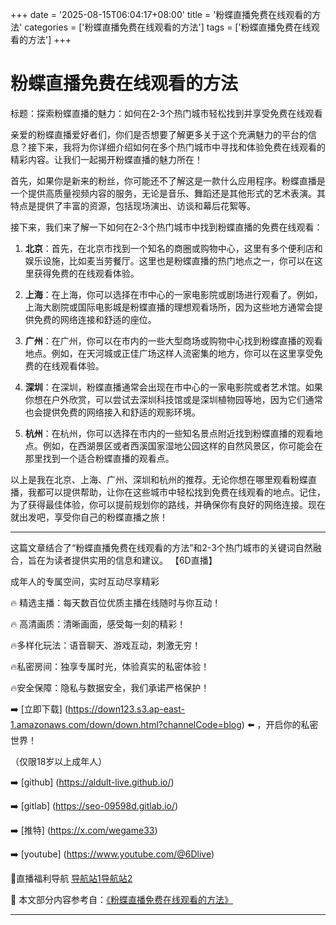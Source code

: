 +++
date = '2025-08-15T06:04:17+08:00'
title = '粉蝶直播免费在线观看的方法'
categories = ['粉蝶直播免费在线观看的方法']
tags = ['粉蝶直播免费在线观看的方法']
+++

# 粉蝶直播免费在线观看的方法

标题：探索粉蝶直播的魅力：如何在2-3个热门城市轻松找到并享受免费在线观看

亲爱的粉蝶直播爱好者们，你们是否想要了解更多关于这个充满魅力的平台的信息？接下来，我将为你详细介绍如何在多个热门城市中寻找和体验免费在线观看的精彩内容。让我们一起揭开粉蝶直播的魅力所在！

首先，如果你是新来的粉丝，你可能还不了解这是一款什么应用程序。粉蝶直播是一个提供高质量视频内容的服务，无论是音乐、舞蹈还是其他形式的艺术表演。其特点是提供了丰富的资源，包括现场演出、访谈和幕后花絮等。

接下来，我们来了解一下如何在2-3个热门城市中找到粉蝶直播的免费在线观看：

1. **北京**：首先，在北京市找到一个知名的商圈或购物中心，这里有多个便利店和娱乐设施，比如麦当劳餐厅。这里也是粉蝶直播的热门地点之一，你可以在这里获得免费的在线观看体验。

2. **上海**：在上海，你可以选择在市中心的一家电影院或剧场进行观看了。例如，上海大剧院或国际电影城是粉蝶直播的理想观看场所，因为这些地方通常会提供免费的网络连接和舒适的座位。

3. **广州**：在广州，你可以在市内的一些大型商场或购物中心找到粉蝶直播的观看地点。例如，在天河城或正佳广场这样人流密集的地方，你可以在这里享受免费的在线观看体验。

4. **深圳**：在深圳，粉蝶直播通常会出现在市中心的一家电影院或者艺术馆。如果你想在户外欣赏，可以尝试去深圳科技馆或是深圳植物园等地，因为它们通常也会提供免费的网络接入和舒适的观影环境。

5. **杭州**：在杭州，你可以选择在市内的一些知名景点附近找到粉蝶直播的观看地点。例如，在西湖景区或者西溪国家湿地公园这样的自然风景区，你可能会在那里找到一个适合粉蝶直播的观看点。

以上是我在北京、上海、广州、深圳和杭州的推荐。无论你想在哪里观看粉蝶直播，我都可以提供帮助，让你在这些城市中轻松找到免费在线观看的地点。记住，为了获得最佳体验，你可以提前规划你的路线，并确保你有良好的网络连接。现在就出发吧，享受你自己的粉蝶直播之旅！

---

这篇文章结合了“粉蝶直播免费在线观看的方法”和2-3个热门城市的关键词自然融合，旨在为读者提供实用的信息和建议。
【6D直播】

 成年人的专属空间，实时互动尽享精彩

🔥 精选主播：每天数百位优质主播在线随时与你互动！

🔥 高清画质：清晰画面，感受每一刻的精彩！

🔥多样化玩法：语音聊天、游戏互动，刺激无穷！

🔥私密房间：独享专属时光，体验真实的私密体验！

🔥安全保障：隐私与数据安全，我们承诺严格保护！

➡️ [立即下载] (https://down123.s3.ap-east-1.amazonaws.com/down/down.html?channelCode=blog) ⬅️ ，开启你的私密世界！

 （仅限18岁以上成年人）

➡️ [github] (https://aldult-live.github.io/)

➡️ [gitlab] (https://seo-09598d.gitlab.io/)

➡️ [推特] (https://x.com/wegame33)

➡️ [youtube] (https://www.youtube.com/@6Dlive)

🔞直播福利导航   [导航站1](https://webstack-86085a.gitlab.io/)[导航站2](https://onlygit123-2.github.io/)

📘 本文部分内容参考自：[《粉蝶直播免费在线观看的方法》](https://webstack-hugo-2.pages.dev/)

---
